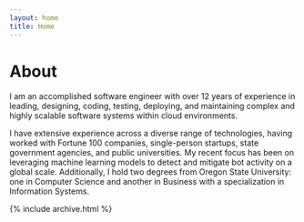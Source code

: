 ```yaml
---
layout: home
title: Home
---
```


# About

I am an accomplished software engineer with over 12 years of experience in leading, designing, coding, testing, deploying, and maintaining complex and highly scalable software systems within cloud environments.

I have extensive experience across a diverse range of technologies, having worked with Fortune 100 companies, single-person startups, state government agencies, and public universities. My recent focus has been on leveraging machine learning models to detect and mitigate bot activity on a global scale. Additionally, I hold two degrees from Oregon State University: one in Computer Science and another in Business with a specialization in Information Systems.

{% include archive.html %}

